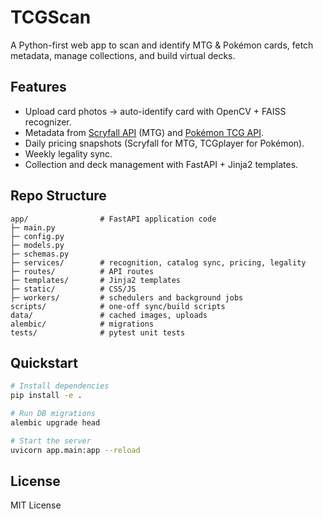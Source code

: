 # TCGScan

A Python-first web app to scan and identify MTG & Pokémon cards, fetch metadata, manage collections, and build virtual decks.

## Features
- Upload card photos → auto-identify card with OpenCV + FAISS recognizer.
- Metadata from [Scryfall API](https://scryfall.com/docs/api) (MTG) and [Pokémon TCG API](https://docs.pokemontcg.io/).
- Daily pricing snapshots (Scryfall for MTG, TCGplayer for Pokémon).
- Weekly legality sync.
- Collection and deck management with FastAPI + Jinja2 templates.

## Repo Structure
```
app/                # FastAPI application code
├─ main.py
├─ config.py
├─ models.py
├─ schemas.py
├─ services/        # recognition, catalog sync, pricing, legality
├─ routes/          # API routes
├─ templates/       # Jinja2 templates
├─ static/          # CSS/JS
├─ workers/         # schedulers and background jobs
scripts/            # one-off sync/build scripts
data/               # cached images, uploads
alembic/            # migrations
tests/              # pytest unit tests
```

## Quickstart
```bash
# Install dependencies
pip install -e .

# Run DB migrations
alembic upgrade head

# Start the server
uvicorn app.main:app --reload
```

## License
MIT License

